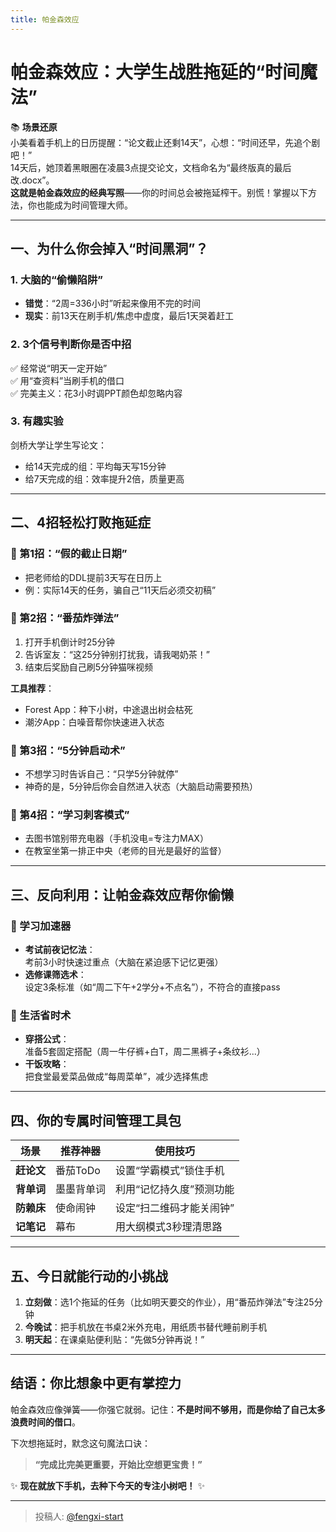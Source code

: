 ```yaml
---
title: 帕金森效应
---
```


# 帕金森效应：大学生战胜拖延的“时间魔法”

📚 **场景还原**  
小美看着手机上的日历提醒：“论文截止还剩14天”，心想：“时间还早，先追个剧吧！”  
14天后，她顶着黑眼圈在凌晨3点提交论文，文档命名为“最终版真的最后改.docx”。  
**这就是帕金森效应的经典写照**——你的时间总会被拖延榨干。别慌！掌握以下方法，你也能成为时间管理大师。

---

## 一、为什么你会掉入“时间黑洞”？
### 1. 大脑的“偷懒陷阱”  
- **错觉**：“2周=336小时”听起来像用不完的时间  
- **现实**：前13天在刷手机/焦虑中虚度，最后1天哭着赶工  

### 2. 3个信号判断你是否中招  
✅ 经常说“明天一定开始”  
✅ 用“查资料”当刷手机的借口  
✅ 完美主义：花3小时调PPT颜色却忽略内容  

### 3. 有趣实验  
剑桥大学让学生写论文：  
- 给14天完成的组：平均每天写15分钟  
- 给7天完成的组：效率提升2倍，质量更高  

---

## 二、4招轻松打败拖延症
### 🌟 第1招：**“假的截止日期”**  
- 把老师给的DDL提前3天写在日历上  
- 例：实际14天的任务，骗自己“11天后必须交初稿”  

### 🌟 第2招：**“番茄炸弹法”**  
1. 打开手机倒计时25分钟  
2. 告诉室友：“这25分钟别打扰我，请我喝奶茶！”  
3. 结束后奖励自己刷5分钟猫咪视频  

**工具推荐**：  
- Forest App：种下小树，中途退出树会枯死  
- 潮汐App：白噪音帮你快速进入状态  

### 🌟 第3招：**“5分钟启动术”**  
- 不想学习时告诉自己：“只学5分钟就停”  
- 神奇的是，5分钟后你会自然进入状态（大脑启动需要预热）  

### 🌟 第4招：**“学习刺客模式”**  
- 去图书馆别带充电器（手机没电=专注力MAX）  
- 在教室坐第一排正中央（老师的目光是最好的监督）  

---

## 三、反向利用：让帕金森效应帮你偷懒
### 🚀 学习加速器  
- **考试前夜记忆法**：  
  考前3小时快速过重点（大脑在紧迫感下记忆更强）  
- **选修课筛选术**：  
  设定3条标准（如“周二下午+2学分+不点名”），不符合的直接pass  

### 🚀 生活省时术  
- **穿搭公式**：  
  准备5套固定搭配（周一牛仔裤+白T，周二黑裤子+条纹衫...）  
- **干饭攻略**：  
  把食堂最爱菜品做成“每周菜单”，减少选择焦虑  

---

## 四、你的专属时间管理工具包
| 场景         | 推荐神器                | 使用技巧                  |
|--------------|-------------------------|---------------------------|
| **赶论文**   | 番茄ToDo               | 设置“学霸模式”锁住手机    |
| **背单词**   | 墨墨背单词             | 利用“记忆持久度”预测功能  |
| **防赖床**   | 使命闹钟               | 设定“扫二维码才能关闹钟”  |
| **记笔记**   | 幕布                   | 用大纲模式3秒理清思路     |

---

## 五、今日就能行动的小挑战
1. **立刻做**：选1个拖延的任务（比如明天要交的作业），用“番茄炸弹法”专注25分钟  
2. **今晚试**：把手机放在书桌2米外充电，用纸质书替代睡前刷手机  
3. **明天起**：在课桌贴便利贴：“先做5分钟再说！”  

---

## 结语：你比想象中更有掌控力  
帕金森效应像弹簧——你强它就弱。记住：**不是时间不够用，而是你给了自己太多浪费时间的借口**。  

下次想拖延时，默念这句魔法口诀：  
> **“完成比完美更重要，开始比空想更宝贵！”**  

✨ **现在就放下手机，去种下今天的专注小树吧！** ✨

---

> 投稿人: [@fengxi-start](https://github.com/fengxi-start)
